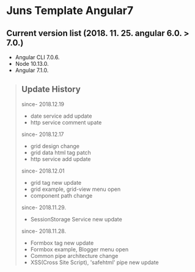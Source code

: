 # Juns Template Angular7

## Current version list (2018. 11. 25. angular 6.0. > 7.0.)

- Angular CLI 7.0.6.
- Node 10.13.0.
- Angular 7.1.0.

> ## Update History
> since- 2018.12.19
> - date service add update
> - http service comment upate
>
> since- 2018.12.17
> - grid design change
> - grid data html tag patch
> - http service add update
>
> since- 2018.12.01
> - grid tag new update
> - grid example, grid-view menu open
> - component path change
>
> since- 2018.11.29.
> - SessionStorage Service new update
>
> since- 2018.11.28.
> - Formbox tag new update
> - Formbox example, Blogger menu open
> - Common pipe architecture change
> - XSS(Cross Site Script), 'safehtml' pipe new update

